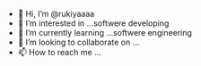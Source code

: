 - 👋 Hi, I’m @rukiyaaaa
- 👀 I’m interested in ...softwere developing
- 🌱 I’m currently learning ...softwere engineering
- 💞️ I’m looking to collaborate on ...
- 📫 How to reach me ...

<!---
rukiyaaaa/rukiyaaaa is a ✨ special ✨ repository because its `README.md` (this file) appears on your GitHub profile.
You can click the Preview link to take a look at your changes.
--->

